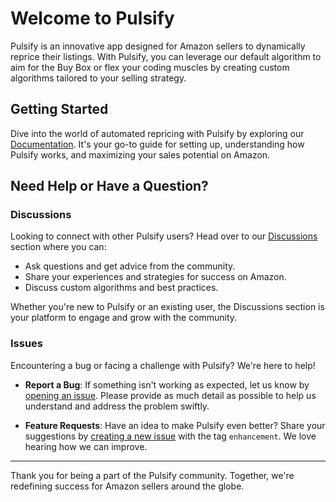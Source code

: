 # Welcome to Pulsify

Pulsify is an innovative app designed for Amazon sellers to dynamically reprice their listings. With Pulsify, you can leverage our default algorithm to aim for the Buy Box or flex your coding muscles by creating custom algorithms tailored to your selling strategy.

## Getting Started

Dive into the world of automated repricing with Pulsify by exploring our [Documentation](#). It's your go-to guide for setting up, understanding how Pulsify works, and maximizing your sales potential on Amazon.

## Need Help or Have a Question?

### Discussions

Looking to connect with other Pulsify users? Head over to our [Discussions](https://github.com/lineofflight/pulsify/discussions) section where you can:

- Ask questions and get advice from the community.
- Share your experiences and strategies for success on Amazon.
- Discuss custom algorithms and best practices.

Whether you're new to Pulsify or an existing user, the Discussions section is your platform to engage and grow with the community.

### Issues

Encountering a bug or facing a challenge with Pulsify? We're here to help!

- **Report a Bug**: If something isn't working as expected, let us know by [opening an issue](https://github.com/lineofflight/pulsify/issues/new). Please provide as much detail as possible to help us understand and address the problem swiftly.

- **Feature Requests**: Have an idea to make Pulsify even better? Share your suggestions by [creating a new issue](https://github.com/lineofflight/pulsify/issues/new) with the tag `enhancement`. We love hearing how we can improve.

---

Thank you for being a part of the Pulsify community. Together, we're redefining success for Amazon sellers around the globe.
